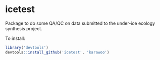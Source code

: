 # icetest

Package to do some QA/QC on data submitted to the under-ice ecology synthesis project.

To install:

```r
library('devtools')
devtools::install_github('icetest', 'karawoo')
```
